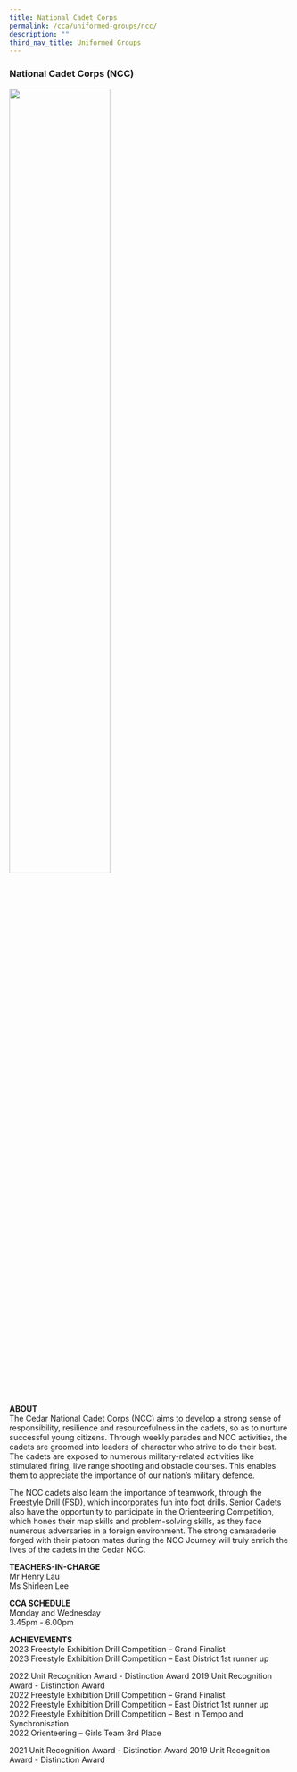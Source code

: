 ```yaml
---
title: National Cadet Corps
permalink: /cca/uniformed-groups/ncc/
description: ""
third_nav_title: Uniformed Groups
---
```

### National Cadet Corps (NCC)

<img src="/images/ug2.png" style="width:60%">

**ABOUT**  <br>
The Cedar National Cadet Corps (NCC) aims to develop a strong sense of responsibility, resilience and resourcefulness in the cadets, so as to nurture successful young citizens. Through weekly parades and NCC activities, the cadets are groomed into leaders of character who strive to do their best. The cadets are exposed to numerous military-related activities like stimulated firing, live range shooting and obstacle courses. This enables them to appreciate the importance of our nation’s military defence.

  

The NCC cadets also learn the importance of teamwork, through the Freestyle Drill (FSD), which incorporates fun into foot drills. Senior Cadets also have the opportunity to participate in the Orienteering Competition, which hones their map skills and problem-solving skills, as they face numerous adversaries in a foreign environment. The strong camaraderie forged with their platoon mates during the NCC Journey will truly enrich the lives of the cadets in the Cedar NCC.

  

**TEACHERS-IN-CHARGE**<br>
Mr Henry Lau<br>
Ms Shirleen Lee

  
**CCA SCHEDULE**<br>
Monday and Wednesday<br>
3.45pm - 6.00pm

  
**ACHIEVEMENTS**  <br>
2023 Freestyle Exhibition Drill Competition – Grand Finalist<br>
2023 Freestyle Exhibition Drill Competition – East District 1st runner up<br>

2022 Unit Recognition Award - Distinction Award 2019 Unit Recognition Award - Distinction Award<br>
2022 Freestyle Exhibition Drill Competition – Grand Finalist<br>
2022 Freestyle Exhibition Drill Competition – East District 1st runner up<br>
2022 Freestyle Exhibition Drill Competition – Best in Tempo and Synchronisation<br>
2022 Orienteering – Girls Team 3rd Place<br>

2021 Unit Recognition Award - Distinction Award&nbsp;2019 Unit Recognition Award - Distinction Award